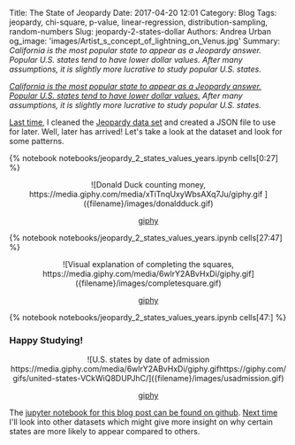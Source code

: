 Title: The State of Jeopardy
Date: 2017-04-20 12:01
Category: Blog
Tags: jeopardy, chi-square, p-value, linear-regression, distribution-sampling, random-numbers
Slug: jeopardy-2-states-dollar
Authors: Andrea Urban
og_image: 'images/Artist_s_concept_of_lightning_on_Venus.jpg'
Summary: *California is the most popular state to appear as a Jeopardy answer. Popular U.S. states tend to have lower dollar values. After many assumptions, it is slightly more lucrative to study popular U.S. states.*

*[California is the most popular state to appear as a Jeopardy answer.](#State-of-Jeopardy)  [Popular U.S. states tend to have lower dollar values.](#Money-Money-Money!) After many assumptions, it is slightly more lucrative to study popular U.S. states.*


[Last time]({filename}./jeopardy_1_intro_clean.md), I cleaned the [Jeopardy data set](https://www.reddit.com/r/datasets/comments/1uyd0t/200000_jeopardy_questions_in_a_json_file/) and created a JSON file to use for later. Well, later has arrived! Let's take a look at the dataset and look for some patterns.

{% notebook notebooks/jeopardy_2_states_values_years.ipynb cells[0:27] %}

<center> ![Donald Duck counting money, https://media.giphy.com/media/xTiTnqUxyWbsAXq7Ju/giphy.gif ]({filename}/images/donaldduck.gif)

[giphy](https://giphy.com/gifs/yosub-money-donald-duck-cash-xTiTnqUxyWbsAXq7Ju?utm_source=media-link&utm_medium=landing&utm_campaign=Media%20Links&utm_term=)  </center>

{% notebook notebooks/jeopardy_2_states_values_years.ipynb cells[27:47] %}

<center> ![Visual explanation of completing the squares, https://media.giphy.com/media/6wlrY2ABvHxDi/giphy.gif]({filename}/images/completesquare.gif)

[giphy](https://giphy.com/gifs/animation-math-geometry-6wlrY2ABvHxDi?utm_source=media-link&utm_medium=landing&utm_campaign=Media%20Links&utm_term=)
</center>

{% notebook notebooks/jeopardy_2_states_values_years.ipynb cells[47:] %}


### Happy Studying!

<center> ![U.S. states by date of admission  https://media.giphy.com/media/6wlrY2ABvHxDi/giphy.gifhttps://giphy.com/gifs/united-states-VCkWiQ8DUPJhC/]({filename}/images/usadmission.gif)

[giphy](https://giphy.com/gifs/animation-math-geometry-6wlrY2ABvHxDi?utm_source=media-link&utm_medium=landing&utm_campaign=Media%20Links&utm_term=)
</center>


The [jupyter notebook for this blog post can be found on github](https://github.com/aurban8/aurban8.github.io/blob/dev/content/notebooks/jeopardy_2_states_values_years.ipynb). [Next time]({filename}./jeopardy_3_states_wikipedia.md) I'll look into other datasets which might give more insight on why certain states are more likely to appear compared to others.